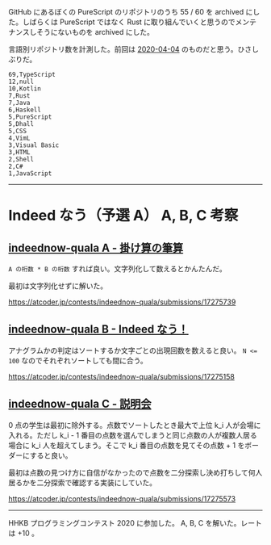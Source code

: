 GitHub にあるぼくの PureScript のリポジトリのうち 55 / 60 を archived にした。しばらくは PureScript ではなく Rust に取り組んでいくと思うのでメンテナンスしそうにないものを archived にした。

言語別リポジトリ数を計測した。前回は [2020-04-04][] のものだと思う。ひさしぶりだ。

```text
69,TypeScript
12,null
10,Kotlin
7,Rust
7,Java
6,Haskell
5,PureScript
5,Dhall
5,CSS
4,VimL
3,Visual Basic
3,HTML
2,Shell
2,C#
1,JavaScript
```

---

# Indeed なう（予選 A） A, B, C 考察

## [indeednow-quala A - 掛け算の筆算](https://atcoder.jp/contests/indeednow-quala/tasks/indeednow_2015_quala_1)

`A の桁数 * B の桁数` すれば良い。文字列化して数えるとかんたんだ。

最初は文字列化せずに解いた。

<https://atcoder.jp/contests/indeednow-quala/submissions/17275739>

## [indeednow-quala B - Indeed なう！](https://atcoder.jp/contests/indeednow-quala/tasks/indeednow_2015_quala_2)

アナグラムかの判定はソートするか文字ごとの出現回数を数えると良い。 `N <= 100` なのでそれぞれソートしても間に合う。

<https://atcoder.jp/contests/indeednow-quala/submissions/17275158>

## [indeednow-quala C - 説明会](https://atcoder.jp/contests/indeednow-quala/tasks/indeednow_2015_quala_3)

0 点の学生は最初に除外する。点数でソートしたとき最大で上位 k_i 人が会場に入れる。ただし k_i - 1 番目の点数を選んでしまうと同じ点数の人が複数人居る場合に k_i 人を超えてしまう。そこで k_i 番目の点数を見てその点数 + 1 をボーダーにすると良い。

最初は点数の見つけ方に自信がなかったので点数を二分探索し決め打ちして何人居るかを二分探索で確認する実装にしていた。

<https://atcoder.jp/contests/indeednow-quala/submissions/17275573>

---

HHKB プログラミングコンテスト 2020 に参加した。 A, B, C を解いた。レートは +10 。

[2020-04-04]: https://blog.bouzuya.net/2020/04/04/
